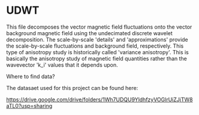 # UDWT
This file decomposes the vector magnetic field fluctuations onto the vector background magnetic field using the undecimated discrete wavelet decomposition. The scale-by-scale 'details' and 'approximations' provide the scale-by-scale fluctuations and background field, respectively. This type of anisotropy study is historically called 'variance anisotropy'. This is basically the anisotropy study of magnetic field quantities rather than the wavevector 'k_i' values that it depends upon.

Where to find data?

The datasaet used for this project can be found here:

https://drive.google.com/drive/folders/1Wh7UDQU9YldhfzyVOGlrUiZJjTW8aTL0?usp=sharing

